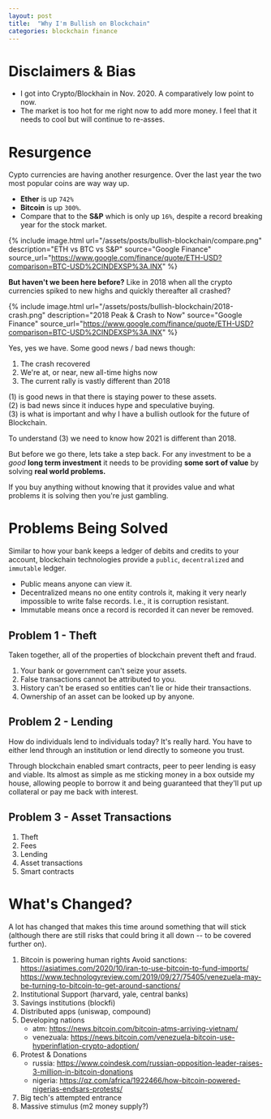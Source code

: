 ```yaml
---
layout: post
title:  "Why I'm Bullish on Blockchain"
categories: blockchain finance
---
```


# Disclaimers & Bias
* I got into Crypto/Blockhain in Nov. 2020. A comparatively low point to now.
* The market is too hot for me right now to add more money. I feel that it needs to cool but will continue to re-asses.

# Resurgence
Cypto currencies are having another resurgence. Over the last year the two most popular coins are way way up.
* **Ether** is up `742%`
* **Bitcoin** is up `300%`.
* Compare that to the **S&P** which is only up `16%`, despite a record breaking year for the stock market.

{% include image.html url="/assets/posts/bullish-blockchain/compare.png" description="ETH vs BTC vs S&P" source="Google Finance" source_url="https://www.google.com/finance/quote/ETH-USD?comparison=BTC-USD%2CINDEXSP%3A.INX" %}

**But haven't we been here before?** Like in 2018 when all the crypto currencies spiked to new highs and quickly thereafter all crashed?

{% include image.html url="/assets/posts/bullish-blockchain/2018-crash.png" description="2018 Peak & Crash to Now" source="Google Finance" source_url="https://www.google.com/finance/quote/ETH-USD?comparison=BTC-USD%2CINDEXSP%3A.INX" %}

Yes, yes we have. Some good news / bad news though:
1. The crash recovered
2. We're at, or near, new all-time highs now
3. The current rally is vastly different than 2018

(1) is good news in that there is staying power to these assets.<br/>
(2) is bad news since it induces hype and speculative buying.<br/>
(3) is what is important and why I have a bullish outlook for the future of Blockchain.

To understand (3) we need to know how 2021 is different than 2018.

But before we go there, lets take a step back. For any investment to be a _good_ **long term investment** it needs to be providing **some sort of value** by solving **real world problems.**

If you buy anything without knowing that it provides value and what problems it is solving then you're just gambling.

# Problems Being Solved

Similar to how your bank keeps a ledger of debits and credits to your account, blockchain technologies provide a `public`, `decentralized` and `immutable` ledger.
* Public means anyone can view it.
* Decentralized means no one entity controls it, making it very nearly impossible to write false records. I.e., it is corruption resistant.
* Immutable means once a record is recorded it can never be removed.

## Problem 1 - Theft

Taken together, all of the properties of blockchain prevent theft and fraud.
1. Your bank or government can't seize your assets.
2. False transactions cannot be attributed to you.
3. History can't be erased so entities can't lie or hide their transactions.
4. Ownership of an asset can be looked up by anyone.

## Problem 2 - Lending

How do individuals lend to individuals today? It's really hard. You have to either lend through an institution or lend directly to someone you trust.

Through blockchain enabled smart contracts, peer to peer lending is easy and viable. Its almost as simple as me sticking money in a box outside my house, allowing people to borrow it and being guaranteed that they'll put up collateral or pay me back with interest.

## Problem 3 - Asset Transactions



1. Theft
2. Fees
3. Lending
4. Asset transactions
5. Smart contracts

# What's Changed?

A lot has changed that makes this time around something that will stick (although there are still risks that could bring it all down -- to be covered further on).

1. Bitcoin is powering human rights
Avoid sanctions:
   https://asiatimes.com/2020/10/iran-to-use-bitcoin-to-fund-imports/
   https://www.technologyreview.com/2019/09/27/75405/venezuela-may-be-turning-to-bitcoin-to-get-around-sanctions/
1. Institutional Support (harvard, yale, central banks)
2. Savings institutions (blockfi)
3. Distributed apps (uniswap, compound)
4. Developing nations
   * atm: https://news.bitcoin.com/bitcoin-atms-arriving-vietnam/
   * venezuala: https://news.bitcoin.com/venezuela-bitcoin-use-hyperinflation-crypto-adoption/
5. Protest & Donations
   * russia: https://www.coindesk.com/russian-opposition-leader-raises-3-million-in-bitcoin-donations
   * nigeria: https://qz.com/africa/1922466/how-bitcoin-powered-nigerias-endsars-protests/
6. Big tech's attempted entrance
7. Massive stimulus (m2 money supply?)
